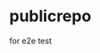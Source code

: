 # publicrepo
for e2e test


















































































































































































































































































































































































































































































































































































